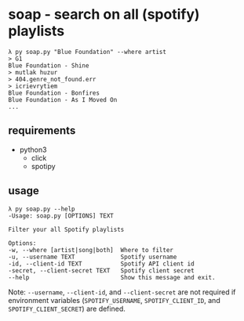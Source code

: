 # soap - search on all (spotify) playlists
    λ py soap.py "Blue Foundation" --where artist
    > G1
    Blue Foundation - Shine
    > mutlak huzur
    > 404.genre_not_found.err
    > icrievrytiem
    Blue Foundation - Bonfires
    Blue Foundation - As I Moved On
    ...
## requirements
- python3
    - click
    - spotipy
## usage
    λ py soap.py --help
    -Usage: soap.py [OPTIONS] TEXT

    Filter your all Spotify playlists

    Options:
    -w, --where [artist|song|both]  Where to filter
    -u, --username TEXT             Spotify username
    -id, --client-id TEXT           Spotify API client id
    -secret, --client-secret TEXT   Spotify client secret
    --help                          Show this message and exit.

Note: `--username`, `--client-id`, and `--client-secret` are not required if environment variables (`SPOTIFY_USERNAME`, `SPOTIFY_CLIENT_ID`, and `SPOTIFY_CLIENT_SECRET`) are defined.